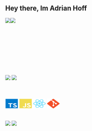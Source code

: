 

<!--
**hykepashi/hykepashi** is a ✨ _special_ ✨ repository because its `README.md` (this file) appears on your GitHub profile.

Here are some ideas to get you started:

- 🔭 I’m currently working on ...
- 🌱 I’m currently learning ...
- 👯 I’m looking to collaborate on ...
- 🤔 I’m looking for help with ...
- 💬 Ask me about ...
- 📫 How to reach me: ...
- 😄 Pronouns: ...
- ⚡ Fun fact: ...
-->

<h2>Hey there, Im <a color='#8811ee' >Adrian Hoff</a></h2>

<div width='100%' style="display: flex">
  <img height='180em' src='https://github-readme-stats.vercel.app/api?username=hykepashi&count_private=true&show_icons=true&theme=midnight-purple&bg_color=00000000&border_color=00000000'/>
  <img height='180em' src="https://github-readme-stats.vercel.app/api/top-langs/?username=anuraghazra&show_icons=true&theme=midnight-purple&bg_color=00000000&border_color=00000000&layout=compact"/>
</div>

<div>
  <img src="https://github-readme-stats.vercel.app/api/pin/?username=hykepashi&repo=taskly&theme=midnight-purple&bg_color=00000000&border_color=00000000&langs_count=8"/>
  <img src="https://github-readme-stats.vercel.app/api/pin/?username=hykepashi&repo=mygym&theme=midnight-purple&bg_color=00000000&border_color=00000000&langs_count=8"/>
</div>

<h1></h1>
<div style="display: inline_block;"><br>
  <img align="center" alt="Arthur-Ts" height="30" width="40" src="https://raw.githubusercontent.com/devicons/devicon/master/icons/typescript/typescript-plain.svg">
  <img align="center" alt="Arthur-Js" height="30" width="40" src="https://raw.githubusercontent.com/devicons/devicon/master/icons/javascript/javascript-plain.svg">
  <img align="center" alt="Arthur-React" height="30" width="40" src="https://raw.githubusercontent.com/devicons/devicon/master/icons/react/react-original.svg">
  <img align="center" alt="Arthur-Git" height="30" width="40" src="https://raw.githubusercontent.com/devicons/devicon/master/icons/git/git-original.svg">
</div>
<h1></h1>

<img src="https://github-readme-stats.vercel.app/api/wakatime?username=Adrian_Hoff&theme=midnight-purple&bg_color=00000000&border_color=00000000"/>
<img style='social' src='https://wakatime.com/badge/user/21268828-1c5b-46df-accb-8f61d4cbae11.svg'/>


<!-- ![Snake animation](https://github.com/rafaballerini/rafaballerini/blob/output/github-contribution-grid-snake.svg) -->
